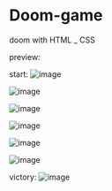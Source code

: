 # Doom-game
doom with HTML _ CSS 

preview:

start:
![image](https://github.com/OMORI-HZ/Doom-game/assets/173613387/21006106-061c-4ce8-84bf-fc64e3716434)


![image](https://github.com/OMORI-HZ/Doom-game/assets/173613387/f4e41ef7-864a-4256-8e1f-5f29047a5f8c)


![image](https://github.com/OMORI-HZ/Doom-game/assets/173613387/601dbdba-f94f-429e-80d4-c6db0eac1bf1)


![image](https://github.com/OMORI-HZ/Doom-game/assets/173613387/71a981b5-267b-4c2f-92a0-08be2c4198a4)

![image](https://github.com/OMORI-HZ/Doom-game/assets/173613387/025163bb-666e-4d8a-bce5-bc02f69423da)

![image](https://github.com/OMORI-HZ/Doom-game/assets/173613387/080426b6-dccb-4430-b709-80d154e39fda)

victory:
![image](https://github.com/OMORI-HZ/Doom-game/assets/173613387/b6f91d02-0627-45d2-a30e-ada4915ba57c)
